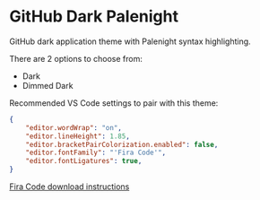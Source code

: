# GitHub Dark Palenight
GitHub dark application theme with Palenight syntax highlighting.

There are 2 options to choose from:

- Dark
- Dimmed Dark

Recommended VS Code settings to pair with this theme:
```json
{
    "editor.wordWrap": "on",
    "editor.lineHeight": 1.85,
    "editor.bracketPairColorization.enabled": false,
    "editor.fontFamily": "'Fira Code'",
    "editor.fontLigatures": true,
}
```

[Fira Code download instructions](https://github.com/tonsky/FiraCode/wiki/VS-Code-Instructions)